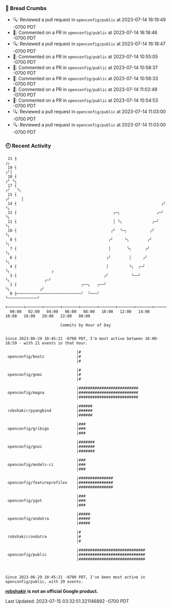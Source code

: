 ### 🍞 Bread Crumbs

 * 🔍: Reviewed a pull request in  `openconfig/public` at 2023-07-14 16:19:49 -0700 PDT
 * 💬: Commented on a PR in  `openconfig/public` at 2023-07-14 16:18:46 -0700 PDT
 * 🔍: Reviewed a pull request in  `openconfig/public` at 2023-07-14 16:18:47 -0700 PDT
 * 💬: Commented on a PR in  `openconfig/public` at 2023-07-14 10:55:05 -0700 PDT
 * 💬: Commented on a PR in  `openconfig/public` at 2023-07-14 10:58:37 -0700 PDT
 * 💬: Commented on a PR in  `openconfig/public` at 2023-07-14 10:56:33 -0700 PDT
 * 💬: Commented on a PR in  `openconfig/public` at 2023-07-14 11:02:49 -0700 PDT
 * 💬: Commented on a PR in  `openconfig/public` at 2023-07-14 10:54:53 -0700 PDT
 * 🔍: Reviewed a pull request in  `openconfig/public` at 2023-07-14 11:03:00 -0700 PDT
 * 🔍: Reviewed a pull request in  `openconfig/public` at 2023-07-14 11:03:00 -0700 PDT

### 🕘 Recent Activity
```
 21 ┼                                                                    ╭╮
 19 ┤                                                                   ╭╯│
 18 ┤                                                                  ╭╯ ╰╮
 17 ┤                                                                 ╭╯   ╰╮
 15 ┤                                                                ╭╯     │
 14 ┤                                                               ╭╯      ╰╮
 12 ┤                                          ╭─╮                ╭─╯        ╰╮
 11 ┤                                          │ ╰╮             ╭─╯           ╰╮
 10 ┤                                         ╭╯  ╰─╮          ╭╯              ╰╮
  8 ┤                                        ╭╯     ╰╮        ╭╯                ╰╮
  7 ┤                                        │       ╰╮      ╭╯                  ╰╮
  6 ┤                                       ╭╯        │     ╭╯                    ╰╮
  4 ┤                                       │         ╰╮  ╭─╯                      ╰╮                  ╭
  3 ┤                                      ╭╯          ╰──╯                         ╰╮               ╭─╯
  1 ┤                            ╭──╮   ╭──╯                                         ╰╮             ╭╯
  0 ┼────────────────────────────╯  ╰───╯                                             ╰─────────────╯
    +───────+───────+───────+───────+───────+───────+───────+───────+───────+───────+───────+───────+────
  00:00   02:00   04:00   06:00   08:00   10:00   12:00   14:00   16:00   18:00   20:00   22:00   00:00   

						Commits by Hour of Day


Since 2023-06-29 10:45:21 -0700 PDT, I'm most active between 16:00-16:59 - with 21 events in that hour.

```



```
                               |#
 openconfig/bootz              |#
                               |#

                               |#
 openconfig/gnmi               |#
                               |#

                               |##########################
 openconfig/magna              |##########################
                               |##########################

                               |######
 robshakir/pyangbind           |######
                               |######

                               |###
 openconfig/gribigo            |###
                               |###

                               |#######
 openconfig/gnoi               |#######
                               |#######

                               |###
 openconfig/models-ci          |###
                               |###

                               |###############
 openconfig/featureprofiles    |###############
                               |###############

                               |###
 openconfig/ygot               |###
                               |###

                               |#####
 openconfig/ondatra            |#####
                               |#####

                               |#
 robshakir/ondatra             |#
                               |#

                               |#############################
 openconfig/public             |#############################
                               |#############################



Since 2023-06-29 10:45:21 -0700 PDT, I've been most active in openconfig/public, with 29 events.

```
**[robshakir](mailto:robjs@google.com) is not an official Google product.**  


Last Updated: 2023-07-15 03:32:51.321146892 -0700 PDT
